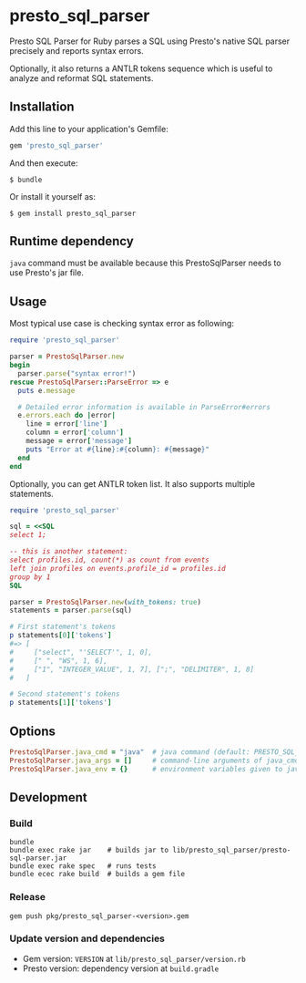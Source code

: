# presto_sql_parser

Presto SQL Parser for Ruby parses a SQL using Presto's native SQL parser precisely and reports syntax errors.

Optionally, it also returns a ANTLR tokens sequence which is useful to analyze and reformat SQL statements.

## Installation

Add this line to your application's Gemfile:

```ruby
gem 'presto_sql_parser'
```

And then execute:

    $ bundle

Or install it yourself as:

    $ gem install presto_sql_parser

## Runtime dependency

`java` command must be available because this PrestoSqlParser needs to use Presto's jar file.

## Usage

Most typical use case is checking syntax error as following:

```ruby
require 'presto_sql_parser'

parser = PrestoSqlParser.new
begin
  parser.parse("syntax error!")
rescue PrestoSqlParser::ParseError => e
  puts e.message

  # Detailed error information is available in ParseError#errors
  e.errors.each do |error|
    line = error['line']
    column = error['column']
    message = error['message']
    puts "Error at #{line}:#{column}: #{message}"
  end
end
```

Optionally, you can get ANTLR token list. It also supports multiple statements.

```ruby
require 'presto_sql_parser'

sql = <<SQL
select 1;

-- this is another statement:
select profiles.id, count(*) as count from events
left join profiles on events.profile_id = profiles.id
group by 1
SQL

parser = PrestoSqlParser.new(with_tokens: true)
statements = parser.parse(sql)

# First statement's tokens
p statements[0]['tokens']
#=> [
#     ["select", "'SELECT'", 1, 0],
#     [" ", "WS", 1, 6],
#     ["1", "INTEGER_VALUE", 1, 7], [";", "DELIMITER", 1, 8]
#   ]

# Second statement's tokens
p statements[1]['tokens']
```

## Options

```ruby
PrestoSqlParser.java_cmd = "java"  # java command (default: PRESTO_SQL_PARSER_JAVA env var or "java")
PrestoSqlParser.java_args = []     # command-line arguments of java_cmd
PrestoSqlParser.java_env = {}      # environment variables given to java_cmd
```

## Development

### Build

```
bundle
bundle exec rake jar    # builds jar to lib/presto_sql_parser/presto-sql-parser.jar
bundle exec rake spec   # runs tests
bundle ecec rake build  # builds a gem file
```

### Release

```
gem push pkg/presto_sql_parser-<version>.gem
```

### Update version and dependencies

* Gem version: `VERSION` at `lib/presto_sql_parser/version.rb`
* Presto version: dependency version at `build.gradle`

